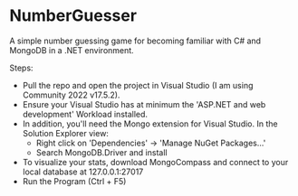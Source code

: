 # NumberGuesser

A simple number guessing game for becoming familiar with C# and MongoDB in a .NET environment.

Steps:
- Pull the repo and open the project in Visual Studio (I am using Community 2022 v17.5.2). 
- Ensure your Visual Studio has at minimum the 'ASP.NET and web development' Workload installed.
- In addition, you'll need the Mongo extension for Visual Studio. In the Solution Explorer view:
	- Right click on 'Dependencies' -> 'Manage NuGet Packages...'
	- Search MongoDB.Driver and install
- To visualize your stats, download MongoCompass and connect to your local database at 127.0.0.1:27017
- Run the Program (Ctrl + F5)
